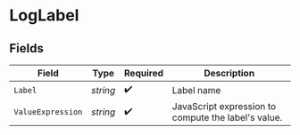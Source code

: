 # LogLabel


## Fields

| Field                                               | Type                                                | Required                                            | Description                                         |
| --------------------------------------------------- | --------------------------------------------------- | --------------------------------------------------- | --------------------------------------------------- |
| `Label`                                             | *string*                                            | :heavy_check_mark:                                  | Label name                                          |
| `ValueExpression`                                   | *string*                                            | :heavy_check_mark:                                  | JavaScript expression to compute the label's value. |